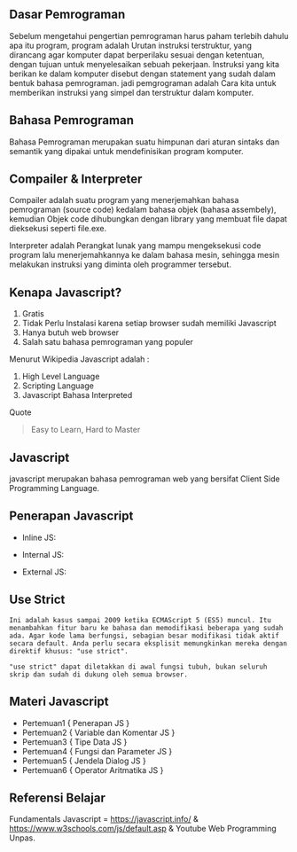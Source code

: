 ## Dasar Pemrograman

Sebelum mengetahui pengertian pemrograman harus paham terlebih dahulu apa itu program, program adalah Urutan instruksi terstruktur, yang dirancang agar komputer dapat berperilaku sesuai dengan ketentuan, dengan tujuan untuk menyelesaikan sebuah pekerjaan. Instruksi yang kita berikan ke dalam komputer disebut dengan statement yang sudah dalam bentuk bahasa pemrograman. jadi pemgrograman adalah Cara kita untuk memberikan instruksi yang simpel dan terstruktur dalam komputer. 

## Bahasa Pemrograman

Bahasa Pemrograman merupakan suatu himpunan dari aturan sintaks dan semantik yang dipakai untuk mendefinisikan program komputer.

## Compailer & Interpreter

Compailer adalah suatu program yang menerjemahkan bahasa pemrograman (source code) kedalam bahasa objek (bahasa assembely), kemudian Objek code dihubungkan dengan library yang membuat file dapat dieksekusi seperti file.exe.

Interpreter adalah Perangkat lunak yang mampu mengeksekusi code program lalu menerjemahkannya ke dalam bahasa mesin, sehingga mesin melakukan instruksi yang diminta oleh programmer tersebut.

## Kenapa Javascript?

1. Gratis
2. Tidak Perlu Instalasi karena setiap browser sudah memiliki Javascript
3. Hanya butuh web browser
4. Salah satu bahasa pemrograman yang populer

Menurut Wikipedia Javascript adalah :

1. High Level Language
2. Scripting Language
3. Javascript Bahasa Interpreted

Quote

> Easy to Learn, Hard to Master

## Javascript

javascript merupakan bahasa pemrograman web yang bersifat Client Side Programming Language.

## Penerapan Javascript

- Inline JS:
	<script type="text/javascript">
		<a href="#" onclick="alert('Hai...!!!')"> Klik Aku </a>
	</script>

- Internal JS:
	<script type="text/javascript">
		alert('Selamat Datang');
	</script>

- External JS:
	<script type="text/javascript" src="skrip.js"></script>

## Use Strict
	Ini adalah kasus sampai 2009 ketika ECMAScript 5 (ES5) muncul. Itu menambahkan fitur baru ke bahasa dan memodifikasi beberapa yang sudah ada. Agar kode lama berfungsi, sebagian besar modifikasi tidak aktif secara default. Anda perlu secara eksplisit memungkinkan mereka dengan direktif khusus: "use strict".

	"use strict" dapat diletakkan di awal fungsi tubuh, bukan seluruh skrip dan sudah di dukung oleh semua browser.

## Materi Javascript

- Pertemuan1 { Penerapan JS }
- Pertemuan2 { Variable dan Komentar JS }
- Pertemuan3 { Tipe Data JS }
- Pertemuan4 { Fungsi dan Parameter JS }
- Pertemuan5 { Jendela Dialog JS }
- Pertemuan6 { Operator Aritmatika JS }

## Referensi Belajar

Fundamentals Javascript = https://javascript.info/ & https://www.w3schools.com/js/default.asp & Youtube Web Programming Unpas.